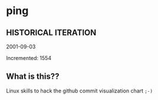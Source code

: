 # ping

## HISTORICAL ITERATION
2001-09-03

Incremented: 1554

## What is this?? 
Linux skills to hack the github commit visualization chart `;-)`
